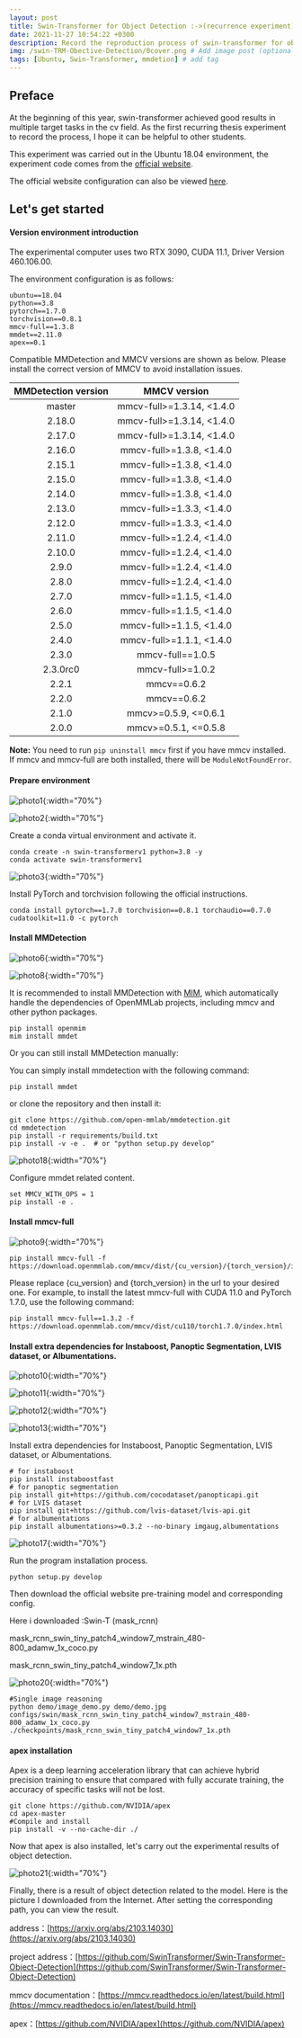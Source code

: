 ```yaml
---
layout: post
title: Swin-Transformer for Object Detection :->(recurrence experiment)
date: 2021-11-27 10:54:22 +0300
description: Record the reproduction process of swin-transformer for object detection. # Add post description (optional)
img: /swin-TRM-Obective-Detection/0cover.png # Add image post (optional)
tags: [Ubuntu, Swin-Transformer, mmdetion] # add tag
---
```


## Preface
At the beginning of this year, swin-transformer achieved good results in multiple target tasks in the cv field. As the first recurring thesis experiment to record the process, I hope it can be helpful to other students.

This experiment was carried out in the Ubuntu 18.04 environment, the experiment code comes from the [official website](https://github.com/SwinTransformer/Swin-Transformer-Object-Detection).

The official website configuration can also be viewed [here](https://github.com/open-mmlab/mmdetection/blob/master/docs/get_started.md).

## Let's get started

#### Version environment introduction

The experimental computer uses two RTX 3090, CUDA 11.1, Driver Version 460.106.00.

The environment configuration is as follows:
```shell
ubuntu==18.04
python==3.8
pytorch==1.7.0
torchvision==0.8.1
mmcv-full==1.3.8
mmdet==2.11.0
apex==0.1
```

Compatible MMDetection and MMCV versions are shown as below. Please install the correct version of MMCV to avoid installation issues.

| MMDetection version |    MMCV version     |
|:-------------------:|:-------------------:|
| master              | mmcv-full>=1.3.14, <1.4.0 |
| 2.18.0              | mmcv-full>=1.3.14, <1.4.0 |
| 2.17.0              | mmcv-full>=1.3.14, <1.4.0 |
| 2.16.0              | mmcv-full>=1.3.8, <1.4.0 |
| 2.15.1              | mmcv-full>=1.3.8, <1.4.0 |
| 2.15.0              | mmcv-full>=1.3.8, <1.4.0 |
| 2.14.0              | mmcv-full>=1.3.8, <1.4.0 |
| 2.13.0              | mmcv-full>=1.3.3, <1.4.0 |
| 2.12.0              | mmcv-full>=1.3.3, <1.4.0 |
| 2.11.0              | mmcv-full>=1.2.4, <1.4.0 |
| 2.10.0              | mmcv-full>=1.2.4, <1.4.0 |
| 2.9.0               | mmcv-full>=1.2.4, <1.4.0 |
| 2.8.0               | mmcv-full>=1.2.4, <1.4.0 |
| 2.7.0               | mmcv-full>=1.1.5, <1.4.0 |
| 2.6.0               | mmcv-full>=1.1.5, <1.4.0 |
| 2.5.0               | mmcv-full>=1.1.5, <1.4.0 |
| 2.4.0               | mmcv-full>=1.1.1, <1.4.0 |
| 2.3.0               | mmcv-full==1.0.5    |
| 2.3.0rc0            | mmcv-full>=1.0.2    |
| 2.2.1               | mmcv==0.6.2         |
| 2.2.0               | mmcv==0.6.2         |
| 2.1.0               | mmcv>=0.5.9, <=0.6.1|
| 2.0.0               | mmcv>=0.5.1, <=0.5.8|

**Note:** You need to run `pip uninstall mmcv` first if you have mmcv installed.
If mmcv and mmcv-full are both installed, there will be `ModuleNotFoundError`.

#### Prepare environment
![photo1]({{site.baseurl}}/assets/img/swin-TRM-Obective-Detection/1.png){:width="70%"}

![photo2]({{site.baseurl}}/assets/img/swin-TRM-Obective-Detection/2.png){:width="70%"}

Create a conda virtual environment and activate it.
```shell
conda create -n swin-transformerv1 python=3.8 -y
conda activate swin-transformerv1
```

![photo3]({{site.baseurl}}/assets/img/swin-TRM-Obective-Detection/3.png){:width="70%"}

Install PyTorch and torchvision following the official instructions.
```shell
conda install pytorch==1.7.0 torchvision==0.8.1 torchaudio==0.7.0 cudatoolkit=11.0 -c pytorch
```

#### Install MMDetection
![photo6]({{site.baseurl}}/assets/img/swin-TRM-Obective-Detection/6.png){:width="70%"}

![photo8]({{site.baseurl}}/assets/img/swin-TRM-Obective-Detection/8.png){:width="70%"}

It is recommended to install MMDetection with [MIM](https://github.com/open-mmlab/mim), which automatically handle the dependencies of OpenMMLab projects, including mmcv and other python packages.
```shell
pip install openmim
mim install mmdet
```
Or you can still install MMDetection manually:

You can simply install mmdetection with the following command:
```shell
pip install mmdet
```

or clone the repository and then install it:
```shell
git clone https://github.com/open-mmlab/mmdetection.git
cd mmdetection
pip install -r requirements/build.txt
pip install -v -e .  # or "python setup.py develop"
```
![photo18]({{site.baseurl}}/assets/img/swin-TRM-Obective-Detection/18.png){:width="70%"}

Configure mmdet related content.
```shell
set MMCV_WITH_OPS = 1
pip install -e .
```

#### Install mmcv-full
![photo9]({{site.baseurl}}/assets/img/swin-TRM-Obective-Detection/9.png){:width="70%"}

```shell
pip install mmcv-full -f https://download.openmmlab.com/mmcv/dist/{cu_version}/{torch_version}/index.html
```

Please replace {cu_version} and {torch_version} in the url to your desired one. For example, to install the latest mmcv-full with CUDA 11.0 and PyTorch 1.7.0, use the following command:
```shell
pip install mmcv-full==1.3.2 -f https://download.openmmlab.com/mmcv/dist/cu110/torch1.7.0/index.html
```

#### Install extra dependencies for Instaboost, Panoptic Segmentation, LVIS dataset, or Albumentations.
![photo10]({{site.baseurl}}/assets/img/swin-TRM-Obective-Detection/10.png){:width="70%"}

![photo11]({{site.baseurl}}/assets/img/swin-TRM-Obective-Detection/11.png){:width="70%"}

![photo12]({{site.baseurl}}/assets/img/swin-TRM-Obective-Detection/12.png){:width="70%"}

![photo13]({{site.baseurl}}/assets/img/swin-TRM-Obective-Detection/13.png){:width="70%"}

Install extra dependencies for Instaboost, Panoptic Segmentation, LVIS dataset, or Albumentations.
```shell
# for instaboost
pip install instaboostfast
# for panoptic segmentation
pip install git+https://github.com/cocodataset/panopticapi.git
# for LVIS dataset
pip install git+https://github.com/lvis-dataset/lvis-api.git
# for albumentations
pip install albumentations>=0.3.2 --no-binary imgaug,albumentations
```

![photo17]({{site.baseurl}}/assets/img/swin-TRM-Obective-Detection/17.png){:width="70%"}

Run the program installation process.
```shell
python setup.py develop
```

Then download the official website pre-training model and corresponding config.

Here i downloaded :Swin-T (mask_rcnn)

mask_rcnn_swin_tiny_patch4_window7_mstrain_480-800_adamw_1x_coco.py

mask_rcnn_swin_tiny_patch4_window7_1x.pth

![photo20]({{site.baseurl}}/assets/img/swin-TRM-Obective-Detection/20.png){:width="70%"}
```shell
#Single image reasoning
python demo/image_demo.py demo/demo.jpg configs/swin/mask_rcnn_swin_tiny_patch4_window7_mstrain_480-800_adamw_1x_coco.py ./checkpoints/mask_rcnn_swin_tiny_patch4_window7_1x.pth
```

#### apex installation
Apex is a deep learning acceleration library that can achieve hybrid precision training to ensure that compared with fully accurate training, the accuracy of specific tasks will not be lost.
```shell
git clone https://github.com/NVIDIA/apex
cd apex-master
#Compile and install
pip install -v --no-cache-dir ./
```

Now that apex is also installed, let's carry out the experimental results of object detection.

![photo21]({{site.baseurl}}/assets/img/swin-TRM-Obective-Detection/21.png){:width="70%"}

Finally, there is a result of object detection related to the model. Here is the picture I downloaded from the Internet. After setting the corresponding path, you can view the result.

address：[https://arxiv.org/abs/2103.14030](https://arxiv.org/abs/2103.14030)

project address：[https://github.com/SwinTransformer/Swin-Transformer-Object-Detection](https://github.com/SwinTransformer/Swin-Transformer-Object-Detection)

mmcv documentation：[https://mmcv.readthedocs.io/en/latest/build.html](https://mmcv.readthedocs.io/en/latest/build.html)

apex：[https://github.com/NVIDIA/apex](https://github.com/NVIDIA/apex)
